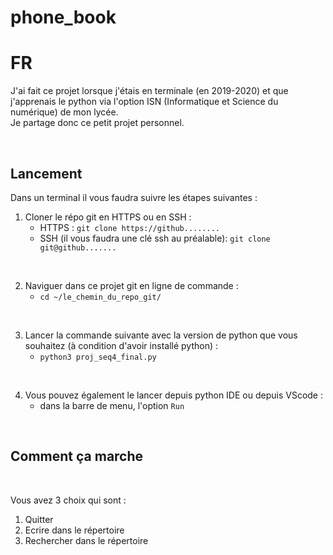 # phone_book

# FR
J'ai fait ce projet lorsque j'étais en terminale (en 2019-2020) et que j'apprenais le python via l'option ISN (Informatique et Science du numérique) de mon lycée.
<br />
Je partage donc ce petit projet personnel.

<br />


## Lancement 
Dans un terminal il vous faudra suivre les étapes suivantes : <br />

1. Cloner le répo git en HTTPS ou en SSH : 
   - HTTPS :  `git clone https://github........`
   - SSH (il vous faudra une clé ssh au préalable):  `git clone git@github.......` 

<br />

2. Naviguer dans ce projet git en ligne de commande : 
   - `cd ~/le_chemin_du_repo_git/`

<br />

3. Lancer la commande suivante avec la version de python que vous souhaitez (à condition d'avoir installé python) : 
   - `python3 proj_seq4_final.py` <br />

<br />

4. Vous pouvez également le lancer depuis python IDE ou depuis VScode : 
   - dans la barre de menu, l'option `Run`

<br />

## Comment ça marche

<br />

Vous avez 3 choix qui sont : 
1. Quitter
2. Ecrire dans le répertoire
3. Rechercher dans le répertoire
